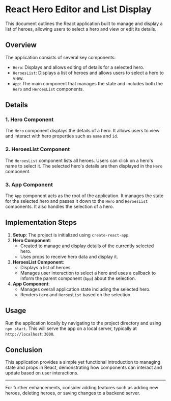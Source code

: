 # React Hero Editor and List Display

This document outlines the React application built to manage and display a list of heroes, allowing users to select a hero and view or edit its details.

## Overview

The application consists of several key components:
- `Hero`: Displays and allows editing of details for a selected hero.
- `HeroesList`: Displays a list of heroes and allows users to select a hero to view.
- `App`: The main component that manages the state and includes both the `Hero` and `HeroesList` components.

## Details

### 1. Hero Component

The `Hero` component displays the details of a hero. It allows users to view and interact with hero properties such as `name` and `id`.

### 2. HeroesList Component

The `HeroesList` component lists all heroes. Users can click on a hero's name to select it. The selected hero's details are then displayed in the `Hero` component.

### 3. App Component

The `App` component acts as the root of the application. It manages the state for the selected hero and passes it down to the `Hero` and `HeroesList` components. It also handles the selection of a hero.

## Implementation Steps

1. **Setup**: The project is initialized using `create-react-app`.
2. **Hero Component**:
   - Created to manage and display details of the currently selected hero.
   - Uses props to receive hero data and display it.
3. **HeroesList Component**:
   - Displays a list of heroes.
   - Manages user interaction to select a hero and uses a callback to inform the parent component (`App`) about the selection.
4. **App Component**:
   - Manages overall application state including the selected hero.
   - Renders `Hero` and `HeroesList` based on the selection.

## Usage

Run the application locally by navigating to the project directory and using `npm start`. This will serve the app on a local server, typically at `http://localhost:3000`.

## Conclusion

This application provides a simple yet functional introduction to managing state and props in React, demonstrating how components can interact and update based on user interactions.

---

For further enhancements, consider adding features such as adding new heroes, deleting heroes, or saving changes to a backend server.
